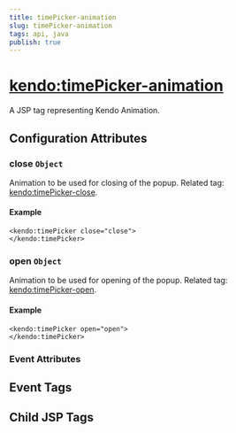 ```yaml
---
title: timePicker-animation
slug: timePicker-animation
tags: api, java
publish: true
---
```


# <kendo:timePicker-animation>
A JSP tag representing Kendo Animation.

## Configuration Attributes


### close `Object`

Animation to be used for closing of the popup. Related tag: [<kendo:timePicker-close>](#kendo-timePicker-close). 

#### Example
    <kendo:timePicker close="close">
    </kendo:timePicker>



### open `Object`

Animation to be used for opening of the popup. Related tag: [<kendo:timePicker-open>](#kendo-timePicker-open). 

#### Example
    <kendo:timePicker open="open">
    </kendo:timePicker>



### Event Attributes

## Event Tags


## Child JSP Tags


